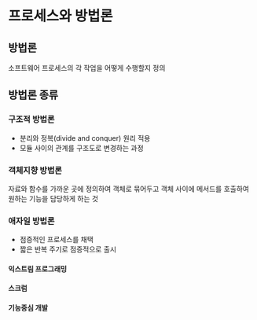 # 프로세스와 방법론
## 방법론
소프트웨어 프로세스의 각 작업을 어떻게 수행할지 정의

## 방법론 종류
### 구조적 방법론

- 분리와 정복(divide and conquer) 원리 적용
- 모듈 사이의 관계를 구조도로 변경하는 과정 

### 객체지향 방법론

자료와 함수를 가까운 곳에 정의하여 객체로 묶어두고 객체 사이에 메서드를 호출하여 원하는 기능을 담당하게 하는 것

### 애자일 방법론

- 점증적인 프로세스를 채택
- 짧은 반복 주기로 점증적으로 출시

#### 익스트림 프로그래밍
#### 스크럼
#### 기능중심 개발
